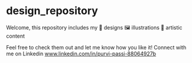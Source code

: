 # design_repository
Welcome, this repository includes my
🎨 designs
🖼 illustrations
🌼 artistic content

Feel free to check them out and let me know how you like it!
Connect with me on Linkedin www.linkedin.com/in/purvi-passi-88064927b
